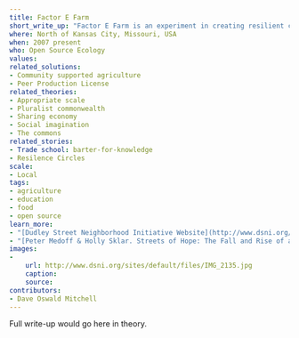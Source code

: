 ```yaml
---
title: Factor E Farm
short_write_up: "Factor E Farm is an experiment in creating resilient communities through open-source design. Located in rural Missouri, Factor E Farm serves as the hub of a dispersed network of farmers, engineers, architects and supporters that is working to develop the Global Village Construction Set, which developers describe as “an open technological platform that allows for the easy fabrication of the fifty different industrial machines that it takes to build a small civilization with modern comforts.” The goal is to produce these machines at the cost of materials in zero waste, self-replicating “micro-factories.” The project is volunteer-driven, fully open source, and prioritizes cradle-to-cradle construction."
where: North of Kansas City, Missouri, USA
when: 2007 present
who: Open Source Ecology
values:
related_solutions:
- Community supported agriculture
- Peer Production License
related_theories:
- Appropriate scale
- Pluralist commonwealth
- Sharing economy
- Social imagination
- The commons
related_stories:
- Trade school: barter-for-knowledge
- Resilence Circles
scale:
- Local
tags: 
- agriculture
- education
- food
- open source
learn_more:
- "[Dudley Street Neighborhood Initiative Website](http://www.dsni.org/)"
- "[Peter Medoff & Holly Sklar. Streets of Hope: The Fall and Rise of an Urban Neighborhood. South End Press, 1994.](http://www.southendpress.org/2004/items/StreetsHope)"
images:
-
    url: http://www.dsni.org/sites/default/files/IMG_2135.jpg
    caption:
    source:
contributors:
- Dave Oswald Mitchell
---
```

Full write-up would go here in theory.

